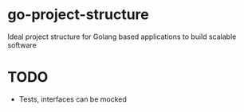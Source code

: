 # go-project-structure
Ideal project structure for Golang based applications to build scalable software

# TODO 
- Tests, interfaces can be mocked